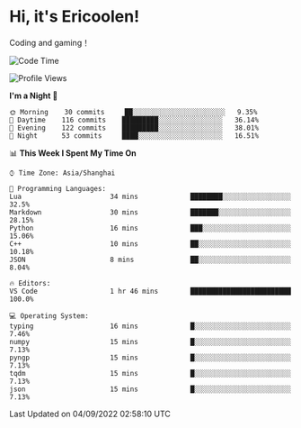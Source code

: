 # Hi, it's Ericoolen!
Coding and gaming！

<!--START_SECTION:waka-->
![Code Time](http://img.shields.io/badge/Code%20Time-350%20hrs%2050%20mins-blue)

![Profile Views](http://img.shields.io/badge/Profile%20Views-0-blue)

**I'm a Night 🦉** 

```text
🌞 Morning    30 commits     ██░░░░░░░░░░░░░░░░░░░░░░░   9.35% 
🌆 Daytime    116 commits    █████████░░░░░░░░░░░░░░░░   36.14% 
🌃 Evening    122 commits    █████████░░░░░░░░░░░░░░░░   38.01% 
🌙 Night      53 commits     ████░░░░░░░░░░░░░░░░░░░░░   16.51%

```


📊 **This Week I Spent My Time On** 

```text
⌚︎ Time Zone: Asia/Shanghai

💬 Programming Languages: 
Lua                      34 mins             ████████░░░░░░░░░░░░░░░░░   32.5% 
Markdown                 30 mins             ███████░░░░░░░░░░░░░░░░░░   28.15% 
Python                   16 mins             ███░░░░░░░░░░░░░░░░░░░░░░   15.06% 
C++                      10 mins             ██░░░░░░░░░░░░░░░░░░░░░░░   10.18% 
JSON                     8 mins              ██░░░░░░░░░░░░░░░░░░░░░░░   8.04%

🔥 Editors: 
VS Code                  1 hr 46 mins        █████████████████████████   100.0%

💻 Operating System: 
typing                   16 mins             █░░░░░░░░░░░░░░░░░░░░░░░░   7.46% 
numpy                    15 mins             █░░░░░░░░░░░░░░░░░░░░░░░░   7.13% 
pyngp                    15 mins             █░░░░░░░░░░░░░░░░░░░░░░░░   7.13% 
tqdm                     15 mins             █░░░░░░░░░░░░░░░░░░░░░░░░   7.13% 
json                     15 mins             █░░░░░░░░░░░░░░░░░░░░░░░░   7.13%

```


 Last Updated on 04/09/2022 02:58:10 UTC
<!--END_SECTION:waka-->

